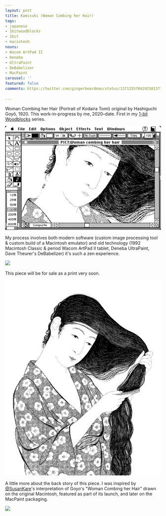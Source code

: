 ```yaml
---
layout: post
title: Kamisuki (Woman Combing her Hair)
tags:
- japanese
- 1bitwoodblocks
- 1bit
- macintosh
nouns:
- Wacom ArtPad II
- Deneba
- UltraPaint
- DeBabelizer
- MacPaint
carousel: ''
featured: false
comments: https://twitter.com/gingerbeardman/status/1371255704292581377

---
```

Woman Combing her Hair (Portrait of Kodaira Tomi) original by Hashiguchi Goyô, 1920. This work-in-progress by me, 2020–date. First in my [1-bit Woodblocks](/tag/1bitwoodblocks/) series.

![PNG](/images/posts/1bit-kamisuki-ultrapaint.png)

My process involves both modern software (custom image processing tool & custom build of a Macintosh emulator) and old technology (1992 Macintosh Classic & period Wacom ArtPad II tablet, Deneba UltraPaint, Dave Theurer's DeBabelizer) it's such a zen experience.

![](https://pbs.twimg.com/media/EwW7GeQWEAYXbGt.jpg)

This piece will be for sale as a print very soon.

![PNG](/images/posts/1bit-kamisuki.png)

A little more about the back story of this piece. I was inspired by [@SusanKare](https://twitter.com/SusanKare)'s interpretation of Goyo's "Woman Combing her Hair" drawn on the original Macintosh, featured as part of its launch, and later on the MacPaint packaging.

![](https://pbs.twimg.com/media/Ewlm3cmXIAAPAVV.jpg)